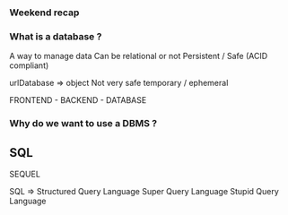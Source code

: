 ### Weekend recap

### What is a database ?

A way to manage data
Can be relational or not
Persistent / Safe (ACID compliant)


urlDatabase => object
Not very safe
temporary / ephemeral


FRONTEND - BACKEND - DATABASE

### Why do we want to use a DBMS ?

## SQL

SEQUEL

SQL => Structured Query Language
Super Query Language
Stupid Query Language
